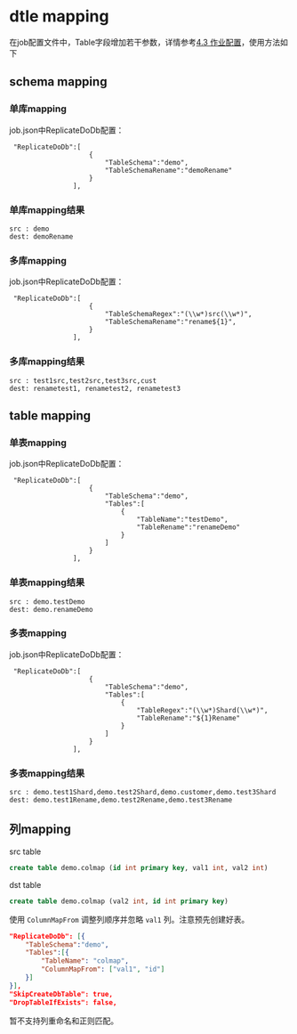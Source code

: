 # dtle mapping

在job配置文件中，Table字段增加若干参数，详情参考[4.3 作业配置](../4/4.3_job_configuration.md)，使用方法如下

## schema mapping 


### 单库mapping
job.json中ReplicateDoDb配置：
```
 "ReplicateDoDb":[
                    {
                        "TableSchema":"demo",
                        "TableSchemaRename":"demoRename"
                    }
                ],
```

### 单库mapping结果
```
src : demo
dest: demoRename
```

### 多库mapping
job.json中ReplicateDoDb配置：
```
 "ReplicateDoDb":[
                    { 
                        "TableSchemaRegex":"(\\w*)src(\\w*)",
                        "TableSchemaRename":"rename${1}",
                    }
                ],
```

### 多库mapping结果
```
src : test1src,test2src,test3src,cust
dest: renametest1, renametest2, renametest3
```


## table mapping 
### 单表mapping
job.json中ReplicateDoDb配置：
```
 "ReplicateDoDb":[
                    {
                        "TableSchema":"demo",
                        "Tables":[
                            {
                                "TableName":"testDemo",
                                "TableRename":"renameDemo"
                            }
                        ]
                    }
                ],
```
### 单表mapping结果

```
src : demo.testDemo
dest: demo.renameDemo
```


### 多表mapping
job.json中ReplicateDoDb配置：
```
 "ReplicateDoDb":[
                    {
                        "TableSchema":"demo",
                        "Tables":[
                            {
                                "TableRegex":"(\\w*)Shard(\\w*)",
                                "TableRename":"${1}Rename"
                            }
                        ]
                    }
                ],
```

### 多表mapping结果
```
src : demo.test1Shard,demo.test2Shard,demo.customer,demo.test3Shard
dest: demo.test1Rename,demo.test2Rename,demo.test3Rename
```


## 列mapping

src table

```sql
create table demo.colmap (id int primary key, val1 int, val2 int)
```

dst table

```sql
create table demo.colmap (val2 int, id int primary key)
```

使用 `ColumnMapFrom` 调整列顺序并忽略 `val1` 列。注意预先创建好表。
```json
"ReplicateDoDb": [{
    "TableSchema":"demo",
    "Tables":[{
        "TableName": "colmap",
        "ColumnMapFrom": ["val1", "id"]
    }]
}],
"SkipCreateDbTable": true,
"DropTableIfExists": false,
```

暂不支持列重命名和正则匹配。
